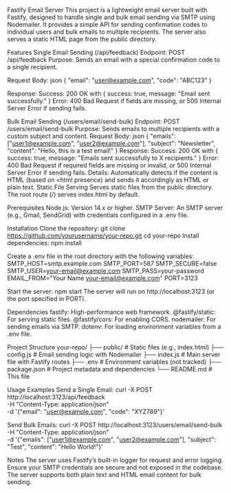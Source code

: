 Fastify Email Server
This project is a lightweight email server built with Fastify, designed to handle single and bulk email sending via SMTP using Nodemailer. It provides a simple API for sending confirmation codes to individual users and bulk emails to multiple recipients. The server also serves a static HTML page from the public directory.

Features
Single Email Sending (/api/feedback)
Endpoint: POST /api/feedback
Purpose: Sends an email with a special confirmation code to a single recipient.

Request Body:
json
{
  "email": "user@example.com",
  "code": "ABC123"
}

Response:
Success: 200 OK with { success: true, message: "Email sent successfully." }
Error: 400 Bad Request if fields are missing, or 500 Internal Server Error if sending fails.

Bulk Email Sending (/users/email/send-bulk)
Endpoint: POST /users/email/send-bulk
Purpose: Sends emails to multiple recipients with a custom subject and content.
Request Body:
json
{
  "emails": ["user1@example.com", "user2@example.com"],
  "subject": "Newsletter",
  "content": "Hello, this is a test email!"
}
Response:
Success: 200 OK with { success: true, message: "Emails sent successfully to X recipients." }
Error: 400 Bad Request if required fields are missing or invalid, or 500 Internal Server Error if sending fails.
Details: Automatically detects if the content is HTML (based on <html presence) and sends it accordingly as HTML or plain text.
Static File Serving
Serves static files from the public directory.
The root route (/) serves index.html by default.

Prerequisites
Node.js: Version 14.x or higher.
SMTP Server: An SMTP server (e.g., Gmail, SendGrid) with credentials configured in a .env file.

Installation
Clone the repository:
git clone https://github.com/yourusername/your-repo.git
cd your-repo
Install dependencies:
npm install

Create a .env file in the root directory with the following variables:
SMTP_HOST=smtp.example.com
SMTP_PORT=587
SMTP_SECURE=false
SMTP_USER=your-email@example.com
SMTP_PASS=your-password
EMAIL_FROM="Your Name <your-email@example.com>"
PORT=3123

Start the server:
npm start
The server will run on http://localhost:3123 (or the port specified in PORT).

Dependencies
fastify: High-performance web framework.
@fastify/static: For serving static files.
@fastify/cors: For enabling CORS.
nodemailer: For sending emails via SMTP.
dotenv: For loading environment variables from a .env file.

Project Structure
your-repo/
├── public/           # Static files (e.g., index.html)
├── config.js         # Email sending logic with Nodemailer
├── index.js          # Main server file with Fastify routes
├── .env              # Environment variables (not tracked)
├── package.json      # Project metadata and dependencies
└── README.md         # This file

Usage Examples
Send a Single Email:
curl -X POST http://localhost:3123/api/feedback \
-H "Content-Type: application/json" \
-d '{"email": "user@example.com", "code": "XYZ789"}'

Send Bulk Emails:
curl -X POST http://localhost:3123/users/email/send-bulk \
-H "Content-Type: application/json" \
-d '{"emails": ["user1@example.com", "user2@example.com"], "subject": "Test", "content": "Hello World!"}'

Notes
The server uses Fastify’s built-in logger for request and error logging.
Ensure your SMTP credentials are secure and not exposed in the codebase.
The server supports both plain text and HTML email content for bulk sending.

